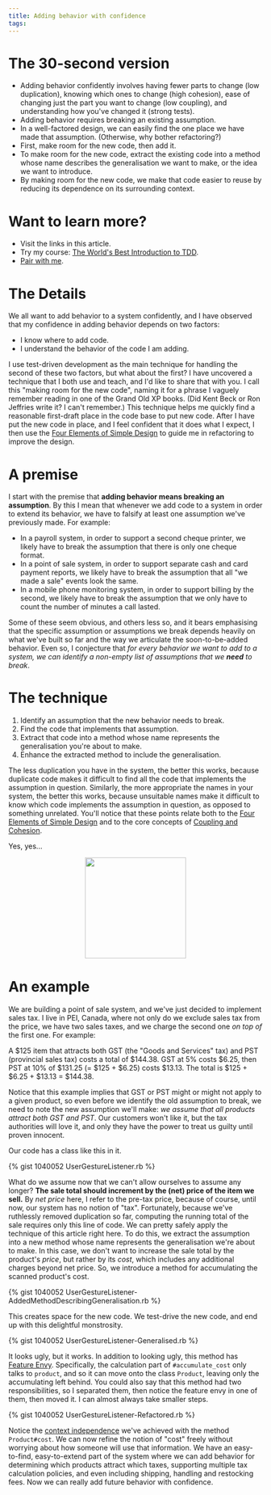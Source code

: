 ```yaml
---
title: Adding behavior with confidence
tags:
---
```

# The 30-second version

+ Adding behavior confidently involves having fewer parts to change (low duplication), knowing which ones to change (high cohesion), ease of changing just the part you want to change (low coupling), and understanding how you've changed it (strong tests).
+ Adding behavior requires breaking an existing assumption.
+ In a well-factored design, we can easily find the one place we have made that assumption. (Otherwise, why bother refactoring?)
+ First, make room for the new code, then add it.
+ To make room for the new code, extract the existing code into a method whose name describes the generalisation we want to make, or the idea we want to introduce.
+ By making room for the new code, we make that code easier to reuse by reducing its dependence on its surrounding context.

# Want to learn more?

+ Visit the links in this article.
+ Try my course: [The World's Best Introduction to TDD](//tdd.training).
+ [Pair with me](//book.jbrains.ca).

# The Details

We all want to add behavior to a system confidently, and I have observed that my confidence in adding behavior depends on two factors:

+ I know where to add code.
+ I understand the behavior of the code I am adding.

I use test-driven development as the main technique for handling the second of these two factors, but what about the first? I have uncovered a technique that I both use and teach, and I'd like to share that with you. I call this "making room for the new code", naming it for a phrase I vaguely remember reading in one of the Grand Old XP books. (Did Kent Beck or Ron Jeffries write it? I can't remember.) This technique helps me quickly find a reasonable first-draft place in the code base to put new code. After I have put the new code in place, and I feel confident that it does what I expect, I then use the [Four Elements of Simple Design][four-elements-of-simple-design] to guide me in refactoring to improve the design.

[four-elements-of-simple-design]: //blog.jbrains.ca/permalink/the-four-elements-of-simple-design

# A premise

I start with the premise that **adding behavior means breaking an assumption**. By this I mean that whenever we add code to a system in order to extend its behavior, we have to falsify at least one assumption we've previously made. For example:

+ In a payroll system, in order to support a second cheque printer, we likely have to break the assumption that there is only one cheque format.
+ In a point of sale system, in order to support separate cash and card payment reports, we likely have to break the assumption that all "we made a sale" events look the same.
+ In a mobile phone monitoring system, in order to support billing by the second, we likely have to break the assumption that we only have to count the number of minutes a call lasted.

Some of these seem obvious, and others less so, and it bears emphasising that the specific assumption or assumptions we break depends heavily on what we've built so far and the way we articulate the soon-to-be-added behavior. Even so, I conjecture that <span class="highlight">*for every behavior we want to add to a system, we can identify a non-empty list of assumptions that we **need** to break*</span>.

# The technique

1. Identify an assumption that the new behavior needs to break.
1. Find the code that implements that assumption.
1. Extract that code into a method whose name represents the generalisation you're about to make.
1. Enhance the extracted method to include the generalisation.

The less duplication you have in the system, the better this works, because duplicate code makes it difficult to find all the code that implements the assumption in question. Similarly, the more appropriate the names in your system, the better this works, because unsuitable names make it difficult to know which code implements the assumption in question, as opposed to something unrelated. You'll notice that these points relate both to the [Four Elements of Simple Design][four-elements-of-simple-design] and to the core concepts of [Coupling and Cohesion][coupling-and-cohesion].

[coupling-and-cohesion]: https://wiki.c2.com/?CouplingAndCohesion

Yes, yes...

<div style="text-align: center"><img style="width: 200px" src="//images.jbrains.ca/handy-right-about-now.png"></img></div>

# An example

We are building a point of sale system, and we've just decided to implement sales tax. I live in PEI, Canada, where not only do we exclude sales tax from the price, we have two sales taxes, and we charge the second one *on top of* the first one. For example:

<p class="example">A $125 item that attracts both GST (the "Goods and Services" tax) and PST (provincial sales tax) costs a total of $144.38. GST at 5% costs $6.25, then PST at 10% of $131.25 (= $125 + $6.25) costs $13.13. The total is $125 + $6.25 + $13.13 = $144.38.</p>

Notice that this example implies that GST or PST might or might not apply to a given product, so even before we identify the old assumption to break, we need to note the new assumption we'll make: *we assume that all products attract both GST and PST*. Our customers won't like it, but the tax authorities will love it, and only they have the power to treat us guilty until proven innocent.

Our code has a class like this in it.

{% gist 1040052 UserGestureListener.rb %}

What do we assume now that we can't allow ourselves to assume any longer? **The sale total should increment by the (net) price of the item we sell.** By *net price* here, I refer to the pre-tax price, because of course, until now, our system has no notion of "tax". Fortunately, because we've ruthlessly removed duplication so far, computing the running total of the sale requires only this line of code. We can pretty safely apply the technique of this article right here. To do this, we extract the assumption into a new method whose name represents the generalisation we're about to make. In this case, we don't want to increase the sale total by the product's *price*, but rather by its *cost*, which includes any additional charges beyond net price. So, we introduce a method for accumulating the scanned product's cost.

{% gist 1040052 UserGestureListener-AddedMethodDescribingGeneralisation.rb %}

This creates space for the new code. We test-drive the new code, and end up with this delightful monstrosity.

{% gist 1040052 UserGestureListener-Generalised.rb %}

It looks ugly, but it works. In addition to looking ugly, this method has [Feature Envy][feature-envy]. Specifically, the calculation part of `#accumulate_cost` only talks to `product`, and so it can move onto the class `Product`, leaving only the accumulating left behind. You could also say that this method had two responsibilities, so I separated them, then notice the feature envy in one of them, then moved it. I can almost always take smaller steps.

[feature-envy]: https://wiki.c2.com/?FeatureEnvySmell

{% gist 1040052 UserGestureListener-Refactored.rb %}

Notice the [context independence][goos-context-independence] we've achieved with the method `Product#cost`. We can now refine the notion of "cost" freely without worrying about how someone will use that information. We have an easy-to-find, easy-to-extend part of the system where we can add behavior for determining which products attract which taxes, supporting multiple tax calculation policies, and even including shipping, handling and restocking fees. Now we can really add future behavior with confidence.

[goos-context-independence]: https://link.jbrains.ca/2u7IktO
